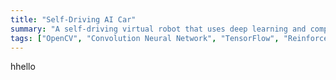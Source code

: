 ```yaml
---
title: "Self-Driving AI Car"
summary: "A self-driving virtual robot that uses deep learning and computer vision to classify license plates and navigate roads."
tags: ["OpenCV", "Convolution Neural Network", "TensorFlow", "Reinforcement Learning", "ROS"]
---
```


hhello